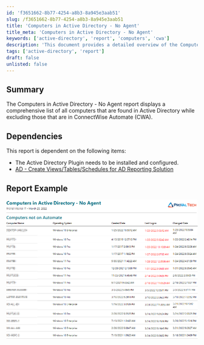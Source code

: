 ```yaml
---
id: 'f3651662-8b77-4254-a8b3-8a945e3aab51'
slug: /f3651662-8b77-4254-a8b3-8a945e3aab51
title: 'Computers in Active Directory - No Agent'
title_meta: 'Computers in Active Directory - No Agent'
keywords: ['active-directory', 'report', 'computers', 'cwa']
description: 'This document provides a detailed overview of the Computers in Active Directory - No Agent report, which lists all computers in Active Directory while excluding those that are present in ConnectWise Automate. It also outlines the necessary dependencies for report generation and includes an example of the report.'
tags: ['active-directory', 'report']
draft: false
unlisted: false
---
```


## Summary

The Computers in Active Directory - No Agent report displays a comprehensive list of all computers that are found in Active Directory while excluding those that are in ConnectWise Automate (CWA).

## Dependencies

This report is dependent on the following items:

- The Active Directory Plugin needs to be installed and configured.
- [AD - Create Views/Tables/Schedules for AD Reporting Solution](/docs/f0b2fe2b-8bd8-4d9a-9428-2123b332aa49)

## Report Example

![Report Example](../../../static/img/Computers-in-Active-Directory---No-Agent/image_1.png)


